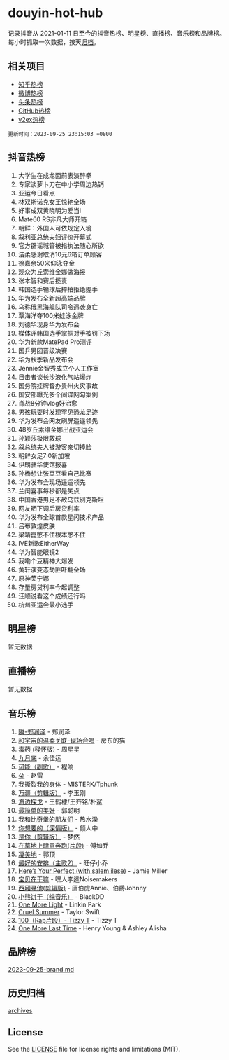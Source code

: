 # douyin-hot-hub

记录抖音从 2021-01-11 日至今的抖音热榜、明星榜、直播榜、音乐榜和品牌榜。每小时抓取一次数据，按天[归档](archives)。

## 相关项目

- [知乎热榜](https://github.com/lonnyzhang423/zhihu-hot-hub)
- [微博热榜](https://github.com/lonnyzhang423/weibo-hot-hub)
- [头条热榜](https://github.com/lonnyzhang423/toutiao-hot-hub)
- [GitHub热榜](https://github.com/lonnyzhang423/github-hot-hub)
- [v2ex热榜](https://github.com/lonnyzhang423/v2ex-hot-hub)


`更新时间：2023-09-25 23:15:03 +0800`

## 抖音热榜

1. 大学生在成龙面前表演醉拳
1. 专家谈萝卜刀在中小学周边热销
1. 亚运今日看点
1. 林双斯诺克女王惊艳全场
1. 好事成双黄晓明为爱当i
1. Mate60 RS非凡大师开箱
1. 朝鲜：外国人可依规定入境
1. 叙利亚总统夫妇评价开幕式
1. 官方辟谣城管被指执法随心所欲
1. 洁柔感谢取消10元6箱订单顾客
1. 徐嘉余50米仰泳夺金
1. 观众为丘索维金娜做海报
1. 张本智和赛后揽责
1. 韩国选手输球后摔拍拒绝握手
1. 华为发布全新超高端品牌
1. 乌称俄黑海舰队司令遇袭身亡
1. 覃海洋夺100米蛙泳金牌
1. 刘德华现身华为发布会
1. 媒体评韩国选手掌掴对手被罚下场
1. 华为新款MatePad Pro测评
1. 国乒男团晋级决赛
1. 华为秋季新品发布会
1. Jennie金智秀成立个人工作室
1. 目击者谈长沙液化气站爆炸
1. 国务院挂牌督办贵州火灾事故
1. 国安部曝光多个间谍网勾案例
1. 肖战8分钟vlog好治愈
1. 男孩玩耍时发现罕见恐龙足迹
1. 华为发布会网友刷屏遥遥领先
1. 48岁丘索维金娜出战亚运会
1. 孙颖莎极限救球
1. 叙总统夫人被游客亲切捧脸
1. 朝鲜女足7:0新加坡
1. 伊朗驻华使馆报喜
1. 孙杨想让张豆豆看自己比赛
1. 华为发布会现场遥遥领先
1. 兰闺喜事每秒都是笑点
1. 中国香港男足不敌乌兹别克斯坦
1. 网友晒下调后房贷利率
1. 华为发布全球首款星闪技术产品
1. 吕布敦煌皮肤
1. 梁靖崑憋不住根本憋不住
1. IVE新歌EitherWay
1. 华为智能眼镜2
1. 我嘞个豆精神大爆发
1. 黄轩演变态劫匪吓翻全场
1. 原神芙宁娜
1. 存量房贷利率今起调整
1. 汪顺说看这个成绩还行吗
1. 杭州亚运会最小选手

## 明星榜

暂无数据

## 直播榜

暂无数据

## 音乐榜

1. [瞬-郑润泽](https://sf3-cdn-tos.douyinstatic.com/obj/tos-cn-ve-2774/oYXHIohzvbNAzBhHgyksWpRM4bfkDsBdBDAynw) - 郑润泽
1. [和宇宙的温柔关联-现场合唱](https://sf6-cdn-tos.douyinstatic.com/obj/tos-cn-ve-2774/o0hONGDYQBgk0e5bqDeQOonVmncA6tC2nBwZLT) - 房东的猫
1. [毒药 (释怀版)](https://sf3-cdn-tos.douyinstatic.com/obj/tos-cn-ve-2774/oYILMEAzspdZBIzy4frJNB8ZHPHWAhiwowd4Ad) - 周星星
1. [九月底](https://sf3-cdn-tos.douyinstatic.com/obj/tos-cn-ve-2774/oMfewG4PDTFhF8iz3OGQ7ABH5i6fCgnMaoCbzZ) - 余佳运
1. [可能（副歌）](https://sf3-cdn-tos.douyinstatic.com/obj/tos-cn-ve-2774/cde1731888894259b333569393c2fb51) - 程响
1. [朵](https://sf6-cdn-tos.douyinstatic.com/obj/tos-cn-ve-2774/932f5bdfcd7c47b880525e92ab8a4999) - 赵雷
1. [我撕裂我的身体](https://sf3-cdn-tos.douyinstatic.com/obj/tos-cn-ve-2774/o0cWZzf7vIzpjLQBHPXwtFhMxYUvsP8AoC8EgA) - MISTERK/Tphunk
1. [万疆（剪辑版）](https://sf6-cdn-tos.douyinstatic.com/obj/tos-cn-ve-2774/ooG7oVgFlDTelKCjCsTTobQvbdtj1BBQXnfZd8) - 李玉刚
1. [海边探戈](https://sf6-cdn-tos.douyinstatic.com/obj/tos-cn-ve-2774/os9gE0VQCGqt6VQkZDyBBYvfSDY0QFe3vVmubn) - 王鹤棣/王齐铭/朴鲨
1. [最简单的美好](https://sf3-cdn-tos.douyinstatic.com/obj/tos-cn-ve-2774/a3623594908d4f208709c19c9584f981) - 郭聪明
1. [我和比奇堡的朋友们](https://sf6-cdn-tos.douyinstatic.com/obj/tos-cn-ve-2774/f0505db981ea4a6d91453a15924a82aa) - 热水澡
1. [你想要的（深情版）](https://sf3-cdn-tos.douyinstatic.com/obj/tos-cn-ve-2774/oIMnk8GFpoYUtBP39qsBLeMCDPQxxYcI4gbeZS) - 颜人中
1. [是你（剪辑版）](https://sf6-cdn-tos.douyinstatic.com/obj/tos-cn-ve-2774/46019dae783c4c969944217fe1cfafc4) - 梦然
1. [在草地上肆意奔跑(片段)](https://sf6-cdn-tos.douyinstatic.com/obj/tos-cn-ve-2774/8831d494742f45dabdfa8adb8b817259) - 傅如乔
1. [凄美地](https://sf3-cdn-tos.douyinstatic.com/obj/tos-cn-ve-2774/oshF4RgFMhmTSa4jCaHNUXI0NetFtBBQBzBZdf) - 郭顶
1. [最好的安排（主歌2）](https://sf3-cdn-tos.douyinstatic.com/obj/tos-cn-ve-2774/oMMZX1DuHpMwgoDztBmZswgQnbCeeANZxBHkFY) - 旺仔小乔
1. [Here’s Your Perfect (with salem ilese)](https://sf6-cdn-tos.douyinstatic.com/obj/tos-cn-ve-2774/076b1576c6c546598f803fe53da388a7) - Jamie Miller
1. [宝贝在干嘛](https://sf6-cdn-tos.douyinstatic.com/obj/tos-cn-ve-2774/okW4hBCfJI5B2ZEgTCtikhMW7IafzNrBQIYkpJ) - 嘿人李逵Noisemakers
1. [西厢寻他(剪辑版)](https://sf3-cdn-tos.douyinstatic.com/obj/tos-cn-ve-2774/oUsAVfAQKlRNxEv5qxvIB8o5qmIWUcXbzJKJhw) - 唐伯虎Annie、伯爵Johnny
1. [小熊饼干（纯音乐）](https://sf6-cdn-tos.douyinstatic.com/obj/tos-cn-ve-2774/c25d7893334c4ded99a2ae09f9e2a7d6) - BlackDD
1. [One More Light](https://sf3-cdn-tos.douyinstatic.com/obj/tos-cn-ve-2774/okIBCInhecoGOE5h6ZvqCBYtfXCIMQEbgkRKgD) - Linkin Park
1. [Cruel Summer](https://sf6-cdn-tos.douyinstatic.com/obj/tos-cn-ve-2774/b35ad770e6d4495abefaa493fa46b555) - Taylor Swift
1. [100（Rap片段）- Tizzy T](https://sf3-cdn-tos.douyinstatic.com/obj/tos-cn-ve-2774/f3d21de5ab834c0f9bb7443c06f73d04) - Tizzy T
1. [One More Last Time](https://sf6-cdn-tos.douyinstatic.com/obj/tos-cn-ve-2774/oAzTlo0LUAdCAIhjktsKWcLAEUKmZwGcOoB1fy) - Henry Young & Ashley Alisha

## 品牌榜

[2023-09-25-brand.md](archives/2023-09-25-brand.md)

## 历史归档

[archives](archives)

## License

See the [LICENSE](LICENSE) file for license rights and limitations (MIT).
